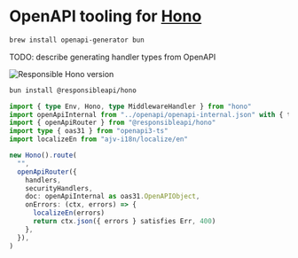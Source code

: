 # OpenAPI tooling for [Hono](https://hono.dev)

```sh
brew install openapi-generator bun
```

TODO: describe generating handler types from OpenAPI

![Responsible Hono version](https://img.shields.io/npm/v/@responsibleapi/hono)

```sh
bun install @responsibleapi/hono
```

```typescript
import { type Env, Hono, type MiddlewareHandler } from "hono"
import openApiInternal from "../openapi/openapi-internal.json" with { type: "json" }
import { openApiRouter } from "@responsibleapi/hono"
import type { oas31 } from "openapi3-ts"
import localizeEn from "ajv-i18n/localize/en"

new Hono().route(
  "",
  openApiRouter({
    handlers,
    securityHandlers,
    doc: openApiInternal as oas31.OpenAPIObject,
    onErrors: (ctx, errors) => {
      localizeEn(errors)
      return ctx.json({ errors } satisfies Err, 400)
    },
  }),
)
```
